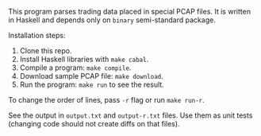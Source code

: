 This program parses trading data placed in special PCAP files. It is written in
Haskell and depends only on `binary` semi-standard package.

Installation steps:

1. Clone this repo.
2. Install Haskell libraries with `make cabal`.
3. Compile a program: `make compile`.
4. Download sample PCAP file: `make download`.
5. Run the program: `make run` to see the result.

To change the order of lines, pass `-r` flag or run `make run-r`.

See the output in `output.txt` and `output-r.txt` files. Use them as unit tests
(changing code should not create diffs on that files).

